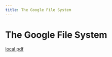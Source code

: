 ```yaml
---
title: The Google File System
---
```


# The Google File System

[local pdf](../../../pdfs/The%20Google%20File%20System.pdf)
